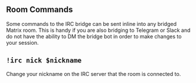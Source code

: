 Room Commands
-------------

Some commands to the IRC bridge can be sent inline into any bridged Matrix room. This is
handy if you are also bridging to Telegram or Slack and do not have the ability to DM
the bridge bot in order to make changes to your session.

## `!irc nick $nickname`

Change your nickname on the IRC server that the room is connected to.
